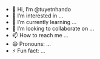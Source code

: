 - 👋 Hi, I’m @tuyetnhando
- 👀 I’m interested in ...
- 🌱 I’m currently learning ...
- 💞️ I’m looking to collaborate on ...
- 📫 How to reach me ...
- 😄 Pronouns: ...
- ⚡ Fun fact: ...

<!---
tuyetnhando/tuyetnhando is a ✨ special ✨ repository because its `README.md` (this file) appears on your GitHub profile.
You can click the Preview link to take a look at your changes.
--->

